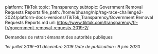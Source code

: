 platform: TikTok
topic: Transparency
subtopic: Government Removal Requests Reports
file_path: /home/bhuang/nlp/rag-race-challenge2-2024/platform-docs-versions/TikTok_Transparency/Government Removal Requests Reports.md
url: https://www.tiktok.com/transparency/fr-fr/government-removal-requests-2019-2/

Demandes de retrait émanant des autorités publiques

_1er juillet 2019 –31 décembre 2019 Date de publication : 9 juin 2020_